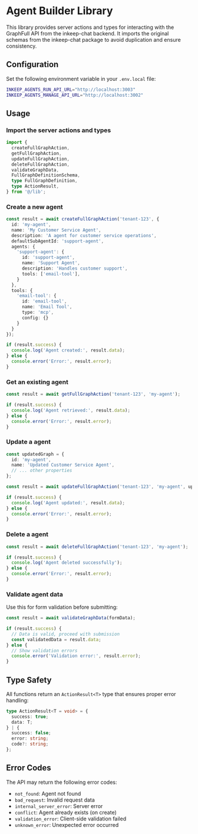 # Agent Builder Library

This library provides server actions and types for interacting with the GraphFull API from the inkeep-chat backend. It imports the original schemas from the inkeep-chat package to avoid duplication and ensure consistency.

## Configuration

Set the following environment variable in your `.env.local` file:

```bash
INKEEP_AGENTS_RUN_API_URL="http://localhost:3003"
INKEEP_AGENTS_MANAGE_API_URL="http://localhost:3002"
```

## Usage

### Import the server actions and types

```typescript
import {
  createFullGraphAction,
  getFullGraphAction,
  updateFullGraphAction,
  deleteFullGraphAction,
  validateGraphData,
  FullGraphDefinitionSchema,
  type FullGraphDefinition,
  type ActionResult,
} from '@/lib';
```

### Create a new agent

```typescript
const result = await createFullGraphAction('tenant-123', {
  id: 'my-agent',
  name: 'My Customer Service Agent',
  description: 'A agent for customer service operations',
  defaultSubAgentId: 'support-agent',
  agents: {
    'support-agent': {
      id: 'support-agent',
      name: 'Support Agent',
      description: 'Handles customer support',
      tools: ['email-tool'],
    }
  },
  tools: {
    'email-tool': {
      id: 'email-tool',
      name: 'Email Tool',
      type: 'mcp',
      config: {}
    }
  }
});

if (result.success) {
  console.log('Agent created:', result.data);
} else {
  console.error('Error:', result.error);
}
```

### Get an existing agent

```typescript
const result = await getFullGraphAction('tenant-123', 'my-agent');

if (result.success) {
  console.log('Agent retrieved:', result.data);
} else {
  console.error('Error:', result.error);
}
```

### Update a agent

```typescript
const updatedGraph = {
  id: 'my-agent',
  name: 'Updated Customer Service Agent',
  // ... other properties
};

const result = await updateFullGraphAction('tenant-123', 'my-agent', updatedGraph);

if (result.success) {
  console.log('Agent updated:', result.data);
} else {
  console.error('Error:', result.error);
}
```

### Delete a agent

```typescript
const result = await deleteFullGraphAction('tenant-123', 'my-agent');

if (result.success) {
  console.log('Agent deleted successfully');
} else {
  console.error('Error:', result.error);
}
```

### Validate agent data

Use this for form validation before submitting:

```typescript
const result = await validateGraphData(formData);

if (result.success) {
  // Data is valid, proceed with submission
  const validatedData = result.data;
} else {
  // Show validation errors
  console.error('Validation error:', result.error);
}
```

## Type Safety

All functions return an `ActionResult<T>` type that ensures proper error handling:

```typescript
type ActionResult<T = void> = {
  success: true;
  data: T;
} | {
  success: false;
  error: string;
  code?: string;
};
```

## Error Codes

The API may return the following error codes:

- `not_found`: Agent not found
- `bad_request`: Invalid request data
- `internal_server_error`: Server error
- `conflict`: Agent already exists (on create)
- `validation_error`: Client-side validation failed
- `unknown_error`: Unexpected error occurred